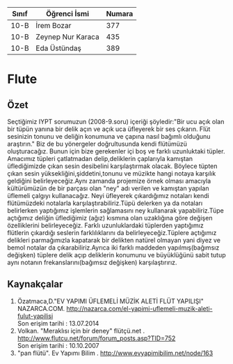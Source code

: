 

Sınıf | Öğrenci İsmi  | Numara
------|---------------|--------
10-B  | İrem Bozar     | 377
10-B  | Zeynep Nur Karaca| 435
10-B  | Eda Üstündaş | 389

#  Flute
## Özet

Seçtiğimiz IYPT sorumuzun (2008-9.soru) içeriği şöyledir:"Bir ucu açık olan bir tüpün yanına bir delik açın ve açık uca üfleyerek bir ses çıkarın. Flüt sesinizin tonunu ve deliğin konumuna ve çapına nasıl bağımlı olduğunu araştırın." Biz de bu yönergeler doğrultusunda kendi flütümüzü oluşturacağız. Bunun için bize gerekenler içi boş ve farklı uzunluktaki tüpler. Amacımız tüpleri çatlatmadan delip,deliklerin çaplarıyla kamıştan üflediğimizde çıkan sesin desibelini karşılaştırmak olacak. Böylece tüpten çıkan sesin yüksekliğini,şiddetini,tonunu ve müzikte hangi notaya karşılık geldiğini belirleyeceğiz.Aynı zamanda projemize örnek olması amacıyla kültürümüzün de bir parçası olan "ney" adı verilen ve kamıştan yapılan üflemeli çalgıyı kullanacağız. Neyi üfleyerek çıkardığımız notaları kendi flütümüzdeki notalarla karşılaştırabiliriz.Tüpü delerken ya da notaları belirlerken yaptığımız işlemlerin sağlamasını ney kullanarak yapabiliriz.Tüpe açtığımız deliğin üflediğimiz (ağız) kısmına olan uzaklığına göre değişen özelliklerini belirleyeceğiz. Farklı uzunluklardaki tüplerden yaptığımız flütlerin çıkardığı seslerin farklılıklarını da belirleyeceğiz.Tüplere açtığımız delikleri parmağımızla kapatarak bir delikten natürel olmayan yani diyez ve bemol notalar da çıkarabiliriz.Ayrıca iki farklı maddeden yapılmış(bağımsız değişken) tüplere delik açıp deliklerin konumunu ve büyüklüğünü sabit tutup aynı notanın frekanslarını(bağımsız değişken) karşılaştırırız. 

## Kaynakçalar  

1.  Özatmaca,D."EV YAPIMI ÜFLEMELİ MÜZİK ALETİ FLÜT YAPILIŞI" NAZARCA.COM.
http://nazarca.com/el-yapimi-uflemeli-muzik-aleti-fulut-yapilisi   
Son erişim tarihi : 13.07.2014
 2.  Volkan. "Meraklısı için bir deney" flütçü.net .
http://www.flutcu.net/forum/forum_posts.asp?TID=752  
Son erişim tarihi : 10.10.2007
 3.  "pan flütü". Ev Yapımı Bilim .
http://www.evyapimibilim.net/node/163                 
   
